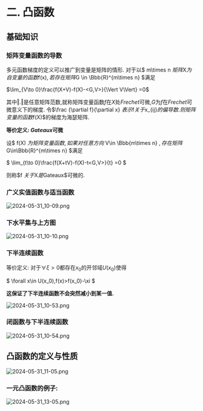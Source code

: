 # 二. 凸函数

## 基础知识

### 矩阵变量函数的导数

多元函数梯度的定义可以推广到变量是矩阵的情形. 对于以$ m\times n $矩阵$X$为自变量的函数$f(x)$,若存在矩阵$G \in \Bbb{R}^{m\times n} $满足

$\lim_{V\to 0}\frac{f(X+V)-f(X)-<G,V>}{\Vert V\Vert} =0$

其中$\Vert .\Vert$是任意矩阵范数,就称矩阵变量函数$f$在$X$处$Frechet$可微,$G$为$f$在$Frechet$可微意义下的梯度. 令$\frac {\partial f}{\partial x} $表示$f$关于$x_{ij}$的偏导数.则矩阵变量的函数$f(X)$的梯度为海瑟矩阵.

**等价定义: $Gateaux$可微**

设$ f(X) $为矩阵变量函数,如果对任意方向$ V\in \Bbb{m\times n} $,存在矩阵$ G\in\Bbb{R}^{m\times n} $满足

$ \lim_{t\to 0}\frac{f(X+tV)-f(X)-t<G,V>}{t} =0 $

则称$f $关于$X$是$Gateaux$可微的.

### 广义实值函数与适当函数

![2024-05-31_10-09.png](/home/sxz/The%20Final%20Battle%20of%20the%20Semester/The_theory_of_optimization/2.Convex_function/2024-05-31_10-09.png)

### 下水平集与上方图

![2024-05-31_10-10.png](/home/sxz/The%20Final%20Battle%20of%20the%20Semester/The_theory_of_optimization/2.Convex_function/2024-05-31_10-10.png)

### 下半连续函数

等价定义: 对于$\forall \xi>0$都存在$x_0$的开邻域$U(x_0)$使得

$ \forall x\in U(x_0),f(x)>f(x_0)-\xi $

**这保证了下半连续函数不会突然减小到某一值.**

![2024-05-31_10-53.png](/home/sxz/The%20Final%20Battle%20of%20the%20Semester/The_theory_of_optimization/2.Convex_function/2024-05-31_10-53.png)

### 闭函数与下半连续函数

![2024-05-31_10-54.png](/home/sxz/The%20Final%20Battle%20of%20the%20Semester/The_theory_of_optimization/2.Convex_function/2024-05-31_10-54.png)

## 凸函数的定义与性质

![2024-05-31_11-05.png](/home/sxz/The%20Final%20Battle%20of%20the%20Semester/The_theory_of_optimization/2.Convex_function/2024-05-31_11-05.png)

### 一元凸函数的例子:

![2024-05-31_13-05.png](/home/sxz/The%20Final%20Battle%20of%20the%20Semester/The_theory_of_optimization/2.Convex_function/2024-05-31_13-05.png)
